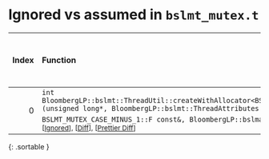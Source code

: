 # Ignored vs assumed in `bslmt_mutex.t`

<script src="../sorttable.js"></script>

|   Index | Function                                                                                                                                                                                                                                                                                                                               |   Difference in number of lines |   Function size difference in bytes |   Number of lines in assumed build |   Number of bytes in assumed build |   Number of lines in ignored build |   Number of bytes in ignored build |
|--------:|:---------------------------------------------------------------------------------------------------------------------------------------------------------------------------------------------------------------------------------------------------------------------------------------------------------------------------------------|--------------------------------:|------------------------------------:|-----------------------------------:|-----------------------------------:|-----------------------------------:|-----------------------------------:|
|       0 | `int BloombergLP::bslmt::ThreadUtil::createWithAllocator<BSLMT_MUTEX_CASE_MINUS_1::F>(unsigned long*, BloombergLP::bslmt::ThreadAttributes const&, BSLMT_MUTEX_CASE_MINUS_1::F const&, BloombergLP::bslma::Allocator*)` <sup>\[[Assumed](0-assume)\], \[[Ignored](0-none)\], \[[Diff](0.diff.html)\], \[[Prettier Diff](0-diff.html)\] |                              -8 |                                 -32 |                                 93 |                                320 |                                101 |                                352 |
{: .sortable }
